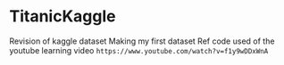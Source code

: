 # TitanicKaggle
Revision of kaggle dataset
Making my first dataset
Ref code used of the  youtube learning video `https://www.youtube.com/watch?v=f1y9wDDxWnA`
